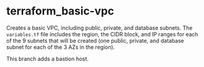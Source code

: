 # terraform_basic-vpc
Creates a basic VPC, including public, private, and database subnets. The `variables.tf` file includes the region, the CIDR block, and IP ranges for each of the 9 subnets that will be created (one public, private, and database subnet for each of the 3 AZs in the region).

This branch adds a bastion host.
